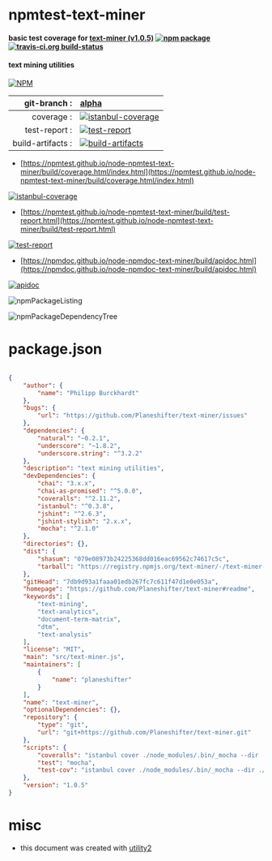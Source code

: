 # npmtest-text-miner

#### basic test coverage for  [text-miner (v1.0.5)](https://github.com/Planeshifter/text-miner#readme)  [![npm package](https://img.shields.io/npm/v/npmtest-text-miner.svg?style=flat-square)](https://www.npmjs.org/package/npmtest-text-miner) [![travis-ci.org build-status](https://api.travis-ci.org/npmtest/node-npmtest-text-miner.svg)](https://travis-ci.org/npmtest/node-npmtest-text-miner)

#### text mining utilities

[![NPM](https://nodei.co/npm/text-miner.png?downloads=true&downloadRank=true&stars=true)](https://www.npmjs.com/package/text-miner)

| git-branch : | [alpha](https://github.com/npmtest/node-npmtest-text-miner/tree/alpha)|
|--:|:--|
| coverage : | [![istanbul-coverage](https://npmtest.github.io/node-npmtest-text-miner/build/coverage.badge.svg)](https://npmtest.github.io/node-npmtest-text-miner/build/coverage.html/index.html)|
| test-report : | [![test-report](https://npmtest.github.io/node-npmtest-text-miner/build/test-report.badge.svg)](https://npmtest.github.io/node-npmtest-text-miner/build/test-report.html)|
| build-artifacts : | [![build-artifacts](https://npmtest.github.io/node-npmtest-text-miner/glyphicons_144_folder_open.png)](https://github.com/npmtest/node-npmtest-text-miner/tree/gh-pages/build)|

- [https://npmtest.github.io/node-npmtest-text-miner/build/coverage.html/index.html](https://npmtest.github.io/node-npmtest-text-miner/build/coverage.html/index.html)

[![istanbul-coverage](https://npmtest.github.io/node-npmtest-text-miner/build/screenCapture.buildCi.browser.%252Ftmp%252Fbuild%252Fcoverage.lib.html.png)](https://npmtest.github.io/node-npmtest-text-miner/build/coverage.html/index.html)

- [https://npmtest.github.io/node-npmtest-text-miner/build/test-report.html](https://npmtest.github.io/node-npmtest-text-miner/build/test-report.html)

[![test-report](https://npmtest.github.io/node-npmtest-text-miner/build/screenCapture.buildCi.browser.%252Ftmp%252Fbuild%252Ftest-report.html.png)](https://npmtest.github.io/node-npmtest-text-miner/build/test-report.html)

- [https://npmdoc.github.io/node-npmdoc-text-miner/build/apidoc.html](https://npmdoc.github.io/node-npmdoc-text-miner/build/apidoc.html)

[![apidoc](https://npmdoc.github.io/node-npmdoc-text-miner/build/screenCapture.buildCi.browser.%252Ftmp%252Fbuild%252Fapidoc.html.png)](https://npmdoc.github.io/node-npmdoc-text-miner/build/apidoc.html)

![npmPackageListing](https://npmtest.github.io/node-npmtest-text-miner/build/screenCapture.npmPackageListing.svg)

![npmPackageDependencyTree](https://npmtest.github.io/node-npmtest-text-miner/build/screenCapture.npmPackageDependencyTree.svg)



# package.json

```json

{
    "author": {
        "name": "Philipp Burckhardt"
    },
    "bugs": {
        "url": "https://github.com/Planeshifter/text-miner/issues"
    },
    "dependencies": {
        "natural": "~0.2.1",
        "underscore": "~1.8.2",
        "underscore.string": "^3.2.2"
    },
    "description": "text mining utilities",
    "devDependencies": {
        "chai": "3.x.x",
        "chai-as-promised": "^5.0.0",
        "coveralls": "^2.11.2",
        "istanbul": "^0.3.8",
        "jshint": "^2.6.3",
        "jshint-stylish": "2.x.x",
        "mocha": "^2.1.0"
    },
    "directories": {},
    "dist": {
        "shasum": "079e08973b24225368dd016eac69562c74617c5c",
        "tarball": "https://registry.npmjs.org/text-miner/-/text-miner-1.0.5.tgz"
    },
    "gitHead": "7db9d93a1faaa01edb267fc7c611f47d1e0e053a",
    "homepage": "https://github.com/Planeshifter/text-miner#readme",
    "keywords": [
        "text-mining",
        "text-analytics",
        "document-term-matrix",
        "dtm",
        "text-analysis"
    ],
    "license": "MIT",
    "main": "src/text-miner.js",
    "maintainers": [
        {
            "name": "planeshifter"
        }
    ],
    "name": "text-miner",
    "optionalDependencies": {},
    "repository": {
        "type": "git",
        "url": "git+https://github.com/Planeshifter/text-miner.git"
    },
    "scripts": {
        "coveralls": "istanbul cover ./node_modules/.bin/_mocha --dir ./reports/coveralls/coverage --report lcovonly -- -R spec && cat ./reports/coveralls/coverage/lcov.info | ./node_modules/coveralls/bin/coveralls.js && rm -rf ./reports/coveralls",
        "test": "mocha",
        "test-cov": "istanbul cover ./node_modules/.bin/_mocha --dir ./reports/coverage -- -R spec"
    },
    "version": "1.0.5"
}
```



# misc
- this document was created with [utility2](https://github.com/kaizhu256/node-utility2)
